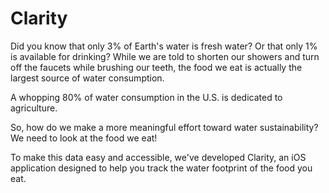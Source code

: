 # Clarity
Did you know that only 3% of Earth's water is fresh water? Or that only 1% is available for drinking?
While we are told to shorten our showers and turn off the faucets while brushing our teeth, the food we eat is actually the largest source of water consumption.

A whopping 80% of water consumption in the U.S. is dedicated to agriculture. 

So, how do we make a more meaningful effort toward water sustainability? We need to look at the food we eat!

To make this data easy and accessible, we've developed Clarity, an iOS application designed to help you track the water footprint of the food you eat.
